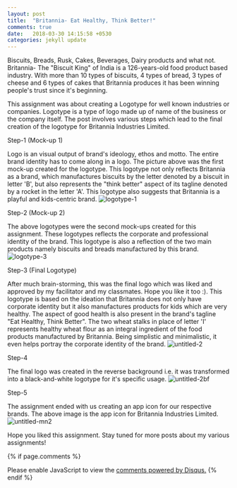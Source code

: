 ```yaml
---
layout: post
title:  "Britannia- Eat Healthy, Think Better!"
comments: true
date:   2018-03-30 14:15:58 +0530
categories: jekyll update
---
```


Biscuits, Breads, Rusk, Cakes, Beverages, Dairy products and what not. Britannia- The "Biscuit King" of India is a 126-years-old food product based industry. With more than 10 types of biscuits, 4 types of bread, 3 types of cheese and 6 types of cakes that Britannia produces it has been winning people's trust since it's beginning.

This assignment was about creating a Logotype for well known industries or companies. Logotype is a type of logo made up of name of the business or the company itself. The post involves various steps which lead to the final creation of the logotype for Britannia Industries Limited.


Step-1 (Mock-up 1)

Logo is an visual output of brand's ideology, ethos and motto. The entire brand identity has to come along in a logo. The picture above was the first mock-up created for the logotype. This logotype not only reflects Britannia as a brand, which manufactures biscuits by the letter denoted by a biscuit in letter 'B', but also represents the "think better" aspect of its tagline denoted by a rocket in the letter 'A'. This logotype also suggests that Britannia is a playful and kids-centric brand.
![logotype-1](https://user-images.githubusercontent.com/36818885/38128707-5882f98a-3419-11e8-9a17-a9d0f940742b.jpg)

Step-2 (Mock-up 2)

The above logotypes were the second mock-ups created for this assignment. These logotypes reflects the corporate and professional identity of the brand. This logotype is also a reflection of the two main products namely biscuits and breads manufactured by this brand.
![logotype-3](https://user-images.githubusercontent.com/36818885/38130110-5b957426-341f-11e8-9760-b75e3d9e9dc6.jpg)

Step-3 (Final Logotype)

After much brain-storming, this was the final logo which was liked and approved by my facilitator and my classmates. Hope you like it too :). This logotype is based on the ideation that Britannia does not only have corporate identity but it also manufactures products for kids which are very healthy. The aspect of good health is also present in the brand's tagline "Eat Healthy, Think Better". The two wheat stalks in place of letter 'I' represents healthy wheat flour as an integral ingredient of the food products manufactured by Britannia. Being simplistic and minimalistic, it even helps portray the corporate identity of the brand.
![untitled-2](https://user-images.githubusercontent.com/36818885/38130472-de0689a8-3420-11e8-9758-262c52bc896b.jpg)

Step-4

The final logo was created in the reverse background i.e. it was transformed into a black-and-white logotype for it's specific usage.
![untitled-2bf](https://user-images.githubusercontent.com/36818885/38131333-5029d0dc-3424-11e8-93a2-75c40aa5ab8f.jpg)

Step-5

The assignment ended with us creating an app icon for our respective brands. The above image is the app icon for Britannia Industries Limited.
![untitled-mn2](https://user-images.githubusercontent.com/36818885/38131658-8c320148-3425-11e8-99a6-01a2add2ba04.jpg)

Hope you liked this assignment. Stay tuned for more posts about my various assignments!

{% if page.comments %}
<div id="disqus_thread"></div>
<script>

/**
*  RECOMMENDED CONFIGURATION VARIABLES: EDIT AND UNCOMMENT THE SECTION BELOW TO INSERT DYNAMIC VALUES FROM YOUR PLATFORM OR CMS.
*  LEARN WHY DEFINING THESE VARIABLES IS IMPORTANT: https://disqus.com/admin/universalcode/#configuration-variables*/
/*
var disqus_config = function () {
this.page.url = PAGE_URL;  // Replace PAGE_URL with your page's canonical URL variable
this.page.identifier = PAGE_IDENTIFIER; // Replace PAGE_IDENTIFIER with your page's unique identifier variable
};
*/
(function() { // DON'T EDIT BELOW THIS LINE
var d = document, s = d.createElement('script');
s.src = 'https://hinal150198-github-io.disqus.com/embed.js';
s.setAttribute('data-timestamp', +new Date());
(d.head || d.body).appendChild(s);
})();
</script>
<noscript>Please enable JavaScript to view the <a href="https://disqus.com/?ref_noscript">comments powered by Disqus.</a></noscript>
{% endif %}
